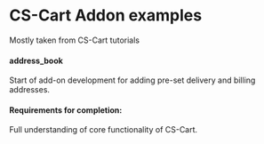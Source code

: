 # CS-Cart Addon examples 

Mostly taken from CS-Cart tutorials

#### address_book

Start of add-on development for adding pre-set delivery and billing addresses.

#### Requirements for completion: 

Full understanding of core functionality of CS-Cart.
